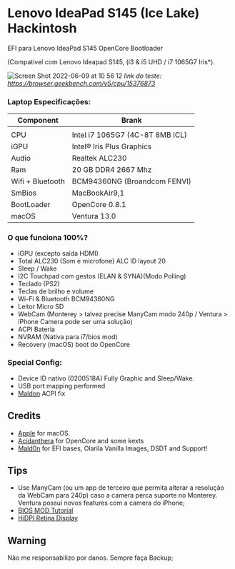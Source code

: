 # Lenovo IdeaPad S145 (Ice Lake) Hackintosh


EFI para Lenovo IdeaPad S145 OpenCore Bootloader

(Compativel com Lenovo Ideapad S145, (i3 & i5 UHD / i7 1065G7 Iris*).


![Screen Shot 2022-06-09 at 10 56 12](https://user-images.githubusercontent.com/84999586/172865953-c6fdb60c-5be1-467c-bf6e-cc3dc8c6d5a7.png)
                                         *link do teste: https://browser.geekbench.com/v5/cpu/15376873*

### Laptop Especificações:


| Component        | Brank                              |
| ---------------- | ---------------------------------- |
|                                                       |
| CPU              | Intel i7 1065G7 (4C-8T 8MB ICL)    |
| iGPU             | Intel® Iris Plus Graphics          |
| Audio            | Realtek ALC230                     |
| Ram              | 20 GB DDR4 2667 Mhz                |
| Wifi + Bluetooth | BCM94360NG (Broandcom FENVI)       |
| SmBios           | MacBookAir9,1                      |
| BootLoader       | OpenCore 0.8.1                     |
| macOS            | Ventura 13.0                       |


### O que funciona 100%?

- iGPU (excepto saída HDMI)
- Total ALC230 (Som e microfone) ALC ID layout 20
- Sleep / Wake
- I2C Touchpad com gestos (ELAN & SYNA)(Modo Polling)
- Teclado (PS2)
- Teclas de brilho e volume
- Wi-Fi & Bluetooth BCM94360NG
- Leitor Micro SD 
- WebCam (Monterey > talvez precise ManyCam modo 240p / Ventura > iPhone Camera pode ser uma solução)
- ACPI Bateria
- NVRAM (Nativa para i7/bios mod)
- Recovery (macOS) boot do OpenCore


### Special Config:

- Device ID nativo (0200518A) Fully Graphic and Sleep/Wake.
- USB port mapping performed
- [Maldon](olarila.com) ACPI fix

## Credits

- [Apple](https://apple.com/osx) for macOS.
- [Acidanthera](https://github.com/acidanthera) for OpenCore and some kexts
- [Mald0n](https://www.olarila.com/topic/9918-olarila-hackintosh-hackbook-lenovo-ideapad-s145-10th-gen-catalina-big-sur-monterey-full-dsdt-patches-clover-and-opencore) for EFI bases, Olarila Vanilla Images, DSDT and Support!

## Tips

- Use ManyCam (ou um app de terceiro que permita alterar a resolução da WebCam para 240p) caso a camera perca suporte no Monterey. Ventura possui novos features com a camera do iPhone;
- [BIOS MOD Tutorial](https://www.youtube.com/watch?v=i5AYuSpQNYY&t=0s)
- [HiDPI Retina Display](https://www.youtube.com/watch?v=_fNvIfPxOEA&t=0s)

## Warning

Não me responsabilizo por danos. Sempre faça Backup;
